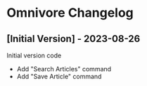 # Omnivore Changelog

## [Initial Version] - 2023-08-26

Initial version code

- Add "Search Articles" command
- Add "Save Article" command
